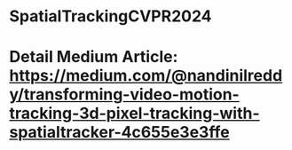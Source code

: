 # SpatialTrackingCVPR2024

# Detail Medium Article: https://medium.com/@nandinilreddy/transforming-video-motion-tracking-3d-pixel-tracking-with-spatialtracker-4c655e3e3ffe 

